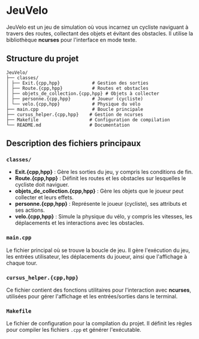# JeuVelo

JeuVelo est un jeu de simulation où vous incarnez un cycliste naviguant à travers des routes, collectant des objets et évitant des obstacles. Il utilise la bibliothèque **ncurses** pour l'interface en mode texte.

## Structure du projet
```
JeuVelo/  
├── classes/  
│ ├── Exit.{cpp,hpp}            # Gestion des sorties  
│ ├── Route.{cpp,hpp}           # Routes et obstacles  
│ ├── objets_de_collection.{cpp,hpp} # Objets à collecter  
│ ├── personne.{cpp,hpp}        # Joueur (cycliste)  
│ └── velo.{cpp,hpp}            # Physique du vélo  
├── main.cpp                    # Boucle principale  
├── cursus_helper.{cpp,hpp}    # Gestion de ncurses  
├── Makefile                   # Configuration de compilation  
└── README.md                  # Documentation  
```
## Description des fichiers principaux

### `classes/`
- **Exit.{cpp,hpp}** : Gère les sorties du jeu, y compris les conditions de fin.
- **Route.{cpp,hpp}** : Définit les routes et les obstacles sur lesquelles le cycliste doit naviguer.
- **objets_de_collection.{cpp,hpp}** : Gère les objets que le joueur peut collecter et leurs effets.
- **personne.{cpp,hpp}** : Représente le joueur (cycliste), ses attributs et ses actions.
- **velo.{cpp,hpp}** : Simule la physique du vélo, y compris les vitesses, les déplacements et les interactions avec les obstacles.

### `main.cpp`
Le fichier principal où se trouve la boucle de jeu. Il gère l'exécution du jeu, les entrées utilisateur, les déplacements du joueur, ainsi que l'affichage à chaque tour.

### `cursus_helper.{cpp,hpp}`
Ce fichier contient des fonctions utilitaires pour l'interaction avec **ncurses**, utilisées pour gérer l'affichage et les entrées/sorties dans le terminal.

### `Makefile`
Le fichier de configuration pour la compilation du projet. Il définit les règles pour compiler les fichiers `.cpp` et générer l'exécutable.


